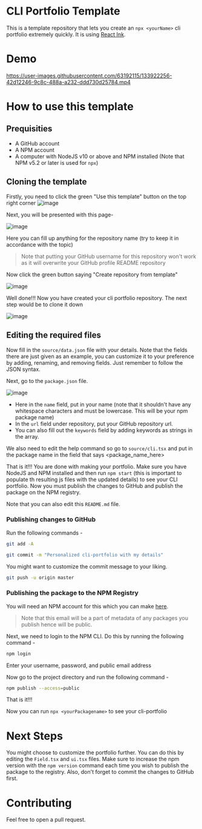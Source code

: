 # CLI Portfolio Template

This is a template repository that lets you create an `npx <yourName>` cli portfolio extremely quickly. It is using [React Ink](https://github.com/vadimdemedes/ink).

# Demo


https://user-images.githubusercontent.com/63192115/133922256-42d12246-9c8c-488a-a232-ddd730d25784.mp4



# How to use this template
## Prequisities
- A GitHub account
- A NPM account
- A computer with NodeJS v10 or above and NPM installed (Note that NPM v5.2 or later is used for `npx`)

## Cloning the template
Firstly, you need to click the green "Use this template" button on the top right corner
![image](https://user-images.githubusercontent.com/63192115/133920749-481488b6-2a25-4ad6-87a7-c70459dda88d.png)

Next, you will be presented with this page-

![image](https://user-images.githubusercontent.com/63192115/133920763-8c2ef2de-5f91-4070-8146-dc3dcaa931b1.png)

Here you can fill up anything for the repository name (try to keep it in accordance with the topic)
> Note that putting your GitHub username for this repository won't work as it will overwrite your GitHub profile README repository

Now click the green button saying "Create repository from template"

![image](https://user-images.githubusercontent.com/63192115/133920801-6ba0bdf7-dba7-4168-a8f9-12583d727690.png)

Well done!!! Now you have created your cli portfolio repository. The next step would be to clone it down

![image](https://user-images.githubusercontent.com/63192115/133920846-76aaa539-7bbf-4177-9142-610732367890.png)

## Editing the required files

Now fill in the `source/data.json` file with your details. Note that the fields there are just given as an example, you can customize it to your preference by adding, renaming, and removing fields. Just remember to follow the JSON syntax.

Next, go to the `package.json` file.

![image](https://user-images.githubusercontent.com/63192115/133920913-d3e099cb-c098-4b58-8599-f57b9658eab4.png)

- Here in the `name` field, put in your name (note that it shouldn't have any whitespace characters and must be lowercase. This will be your npm package name)
- In the `url` field under repository, put your GitHub repository url.
- You can also fill out the `keywords` field by adding keywords as strings in the array.

We also need to edit the help command so go to `source/cli.tsx` and put in the package name in the field that says <package_name_here>

That is it!!! 
You are done with making your portfolio. Make sure you have NodeJS and NPM installed and then run `npm start` (this is important to populate th resulting js files with the updated details) to see your CLI portfolio.
Now you must publish the changes to GitHub and publish the package on the NPM registry.

Note that you can also edit this `README.md` file.

### Publishing changes to GitHub
Run the following commands - 
```bash
git add -A
```

```bash
git commit -m "Personalized cli-portfolio with my details"
```

You might want to customize the commit message to your liking.

```bash
git push -u origin master
```

### Publishing the package to the NPM Registry
You will need an NPM account for this which you can make [here](https://www.npmjs.com/signup).

> Note that this email will be a part of metadata of any packages you publish  hence will be public.

Next, we need to login to the NPM CLI. Do this by running the following command - 

```bash
npm login
```

Enter your username, password, and public email address

Now go to the project directory and run the following command - 

```bash
npm publish --access=public
```

That is it!!!

Now you can run `npx <yourPackagename>` to see your cli-portfolio

# Next Steps

You might choose to customize the portfolio further. You can do this by editing the `Field.tsx` and `ui.tsx` files. Make sure to increase the npm version with the `npm version` command each time you wish to publish the package to the registry. Also, don't forget to commit the changes to GitHub first.

# Contributing
Feel free to open a pull request.
